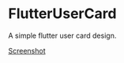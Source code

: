 # FlutterUserCard

A simple flutter user card design.

[Screenshot](https://github.com/ramanic/FlutterUserCard/raw/main/screenshot.png)
